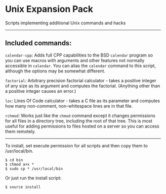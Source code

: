 # Unix Expansion Pack
Scripts implementing additional Unix commands and hacks

----

## Included commands:

`calendar-cpp`: Adds full CPP capabilities to the BSD `calendar` program so you can use macros with arguments and other features not normally accessible in `calendar`. You can alias the `calendar` command to this script, although the options may be somewhat different.

`factorial`: Arbitrary precision factorial calculator - takes a positive integer of any size as its argument and computes the factorial. (Anything other than a positive integer causes an error.)

`loc`: Lines Of Code calculator - takes a C file as its parameter and computes how many non-comment, non-whitespace lines are in that file.

`rchmod`: Works just like the `chmod` command except it changes permissions for all files in a directory tree, including the root of that tree. This is most useful for adding permissions to files hosted on a server so you can access them remotely.

----

To install, set execute permission for all scripts and then copy them to /usr/local/bin.

    $ cd bin
    $ chmod a+x *
    $ sudo cp * /usr/local/bin

Or just run the install script:

    $ source install
